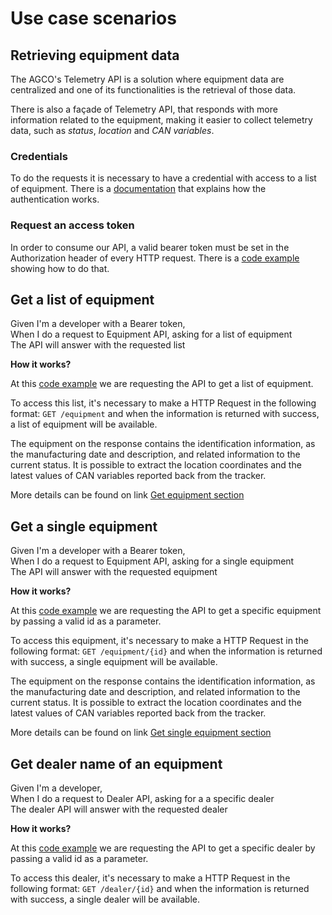 # Use case scenarios

## Retrieving equipment data

The AGCO's Telemetry API is a solution where equipment data are centralized and one of its functionalities is the retrieval of those data.

There is also a façade of Telemetry API, that responds with more information related to the equipment, making it easier to collect telemetry data, such as *status*, *location* and *CAN variables*.

### Credentials

To do the requests it is necessary to have a credential with access to a list of equipment.
There is a [documentation](https://agco-fuse.github.io/documentation/#authenticate-using-oauth2) that explains how the authentication works.

### Request an access token

In order to consume our API, a valid bearer token must be set in the Authorization header of every HTTP request. There is a [code example](https://github.com/agco-fuse/dealership-demo/blob/master/index.js#L17-L30) showing how to do that.

## Get a list of equipment
Given I'm a developer with a Bearer token,<br>
When I do a request to Equipment API, asking for a list of equipment<br>
The API will answer with the requested list<br>

**How it works?**

At this [code example](https://github.com/agco-fuse/dealership-demo/blob/master/app/scripts/services/apiservice.js#L11-L19) we are requesting the API to get a list of equipment.

To access this list, it's necessary to make a HTTP Request in the following format: `GET /equipment` and when the information is returned with success, a list of equipment will be available.

The equipment on the response contains the identification information, as the manufacturing date and description, and related information to the current status. It is possible to extract the location coordinates and the latest values of CAN variables reported back from the tracker.

More details can be found on link [Get equipment section](#get-equipment)

## Get a single equipment
Given I'm a developer with a Bearer token,<br>
When I do a request to Equipment API, asking for a single equipment<br>
The API will answer with the requested equipment<br>

**How it works?**

At this [code example](https://github.com/agco-fuse/dealership-demo/blob/master/app/scripts/services/apiservice.js#L21-L29) we are requesting the API to get a specific equipment by passing a valid id as a parameter.

To access this equipment, it's necessary to make a HTTP Request in the following format: `GET /equipment/{id}` and when the information is returned with success, a single equipment will be available.

The equipment on the response contains the identification information, as the manufacturing date and description, and related information to the current status. It is possible to extract the location coordinates and the latest values of CAN variables reported back from the tracker.

More details can be found on link [Get single equipment section](#get-equipment-id)

## Get dealer name of an equipment
  Given I'm a developer,<br>
  When I do a request to Dealer API, asking for a a specific dealer<br>
  The dealer API will answer with the requested dealer<br>

  **How it works?**

  At this [code example](https://github.com/agco-fuse/dealership-demo/blob/master/app/scripts/services/apiservice.js#L31-L38) we are requesting the API to get a specific dealer by passing a valid id as a parameter.

  To access this dealer, it's necessary to make a HTTP Request in the following format: `GET /dealer/{id}` and when the information is returned with success, a single dealer will be available.

